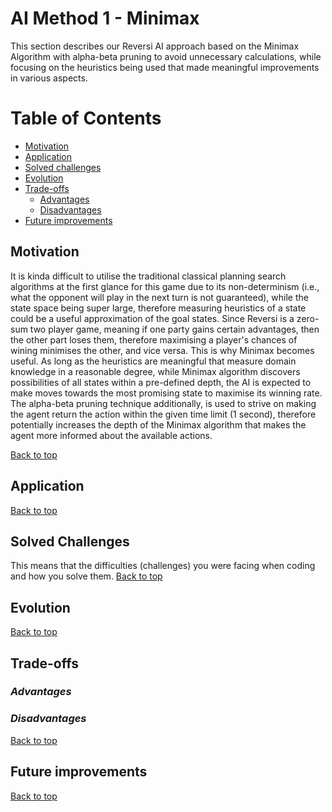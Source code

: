 # AI Method 1 - Minimax

This section describes our Reversi AI approach based on the Minimax Algorithm with alpha-beta pruning to avoid 
unnecessary calculations, while focusing on the heuristics being used that made meaningful improvements in various
aspects.


# Table of Contents
- [Motivation](#motivation)
- [Application](#application)
- [Solved challenges](#solved-challenges)
- [Evolution](#evolution)
- [Trade-offs](#trade-offs)
  * [Advantages](#advantages)
  * [Disadvantages](#disadvantages)
- [Future improvements](#future-improvements)

## Motivation  
It is kinda difficult to utilise the traditional classical planning search algorithms at the first glance for this game
due to its non-determinism (i.e., what the opponent will play in the next turn is not guaranteed), while the state
space being super large, therefore measuring heuristics of a state could be a useful approximation of the goal states.
Since Reversi is a zero-sum two player game, meaning if one party gains certain advantages, then the other part loses
them, therefore maximising a player's chances of wining minimises the other, and vice versa. This is why Minimax
becomes useful. As long as the heuristics are meaningful that measure domain knowledge in a reasonable degree, while
Minimax algorithm discovers possibilities of all states within a pre-defined depth, the AI is expected to make moves
towards the most promising state to maximise its winning rate. The alpha-beta pruning technique additionally, is used
to strive on making the agent return the action within the given time limit (1 second), therefore potentially increases
the depth of the Minimax algorithm that makes the agent more informed about the available actions.


[Back to top](#table-of-contents)

## Application  


[Back to top](#table-of-contents)

## Solved Challenges
This means that the difficulties (challenges) you were facing when coding and how you solve them.
[Back to top](#table-of-contents)


## Evolution

[Back to top](#table-of-contents)

## Trade-offs  
### *Advantages*  


### *Disadvantages*

[Back to top](#table-of-contents)

## Future improvements  

[Back to top](#table-of-contents)
